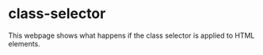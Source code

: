 # class-selector

This webpage shows what happens if the class selector is applied to HTML elements.

